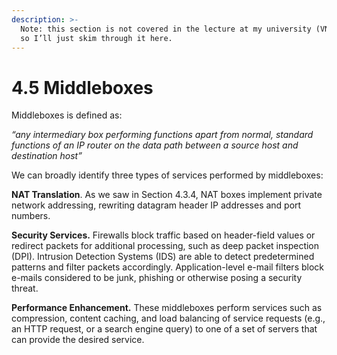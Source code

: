 ```yaml
---
description: >-
  Note: this section is not covered in the lecture at my university (VNUHCMUS)
  so I’ll just skim through it here.
---
```


# 4.5 Middleboxes

Middleboxes is defined as:

_“any intermediary box performing functions apart from normal, standard functions of an IP router on the data path between a source host and destination host”_

We can broadly identify three types of services performed by middleboxes:

**NAT Translation**. As we saw in Section 4.3.4, NAT boxes implement private network addressing, rewriting datagram header IP addresses and port numbers.

**Security Services.** Firewalls block traffic based on header-field values or redirect packets for additional processing, such as deep packet inspection (DPI). Intrusion Detection Systems (IDS) are able to detect predetermined patterns and filter packets accordingly. Application-level e-mail filters block e-mails considered to be junk, phishing or otherwise posing a security threat.

**Performance Enhancement.** These middleboxes perform services such as compression, content caching, and load balancing of service requests (e.g., an HTTP request, or a search engine query) to one of a set of servers that can provide the desired service.
